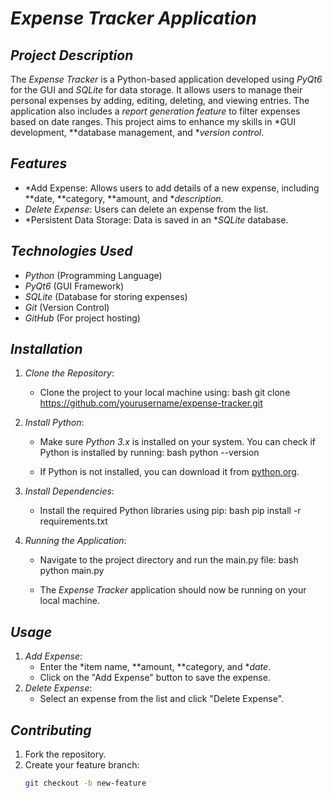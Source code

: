 # *Expense Tracker Application*

## *Project Description*

The *Expense Tracker* is a Python-based application developed using *PyQt6* for the GUI and *SQLite* for data storage. It allows users to manage their personal expenses by adding, editing, deleting, and viewing entries. The application also includes a *report generation feature* to filter expenses based on date ranges. This project aims to enhance my skills in *GUI development, **database management, and **version control*.

## *Features*

- *Add Expense: Allows users to add details of a new expense, including **date, **category, **amount, and **description*.
- *Delete Expense*: Users can delete an expense from the list.
- *Persistent Data Storage: Data is saved in an **SQLite* database.

## *Technologies Used*

- *Python* (Programming Language)
- *PyQt6* (GUI Framework)
- *SQLite* (Database for storing expenses)
- *Git* (Version Control)
- *GitHub* (For project hosting)

## *Installation*

1. *Clone the Repository*:
   - Clone the project to your local machine using:
     bash
     git clone https://github.com/yourusername/expense-tracker.git
     

2. *Install Python*:
   - Make sure *Python 3.x* is installed on your system. You can check if Python is installed by running:
     bash
     python --version
     
   - If Python is not installed, you can download it from [python.org](https://www.python.org/).

3. *Install Dependencies*:
   - Install the required Python libraries using pip:
     bash
     pip install -r requirements.txt
     

4. *Running the Application*:
   - Navigate to the project directory and run the main.py file:
     bash
     python main.py
     
   - The *Expense Tracker* application should now be running on your local machine.

## *Usage*

1. *Add Expense*:
   - Enter the *item name, **amount, **category, and **date*.
   - Click on the "Add Expense" button to save the expense.
2. *Delete Expense*:
   - Select an expense from the list and click "Delete Expense".


## *Contributing*

1. Fork the repository.
2. Create your feature branch:  
   ```bash
   git checkout -b new-feature